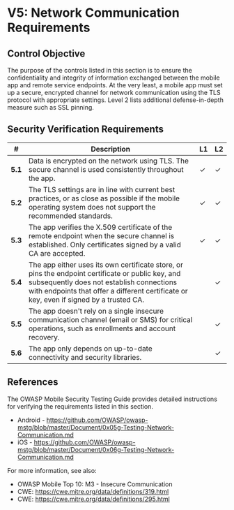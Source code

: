 # V5: Network Communication Requirements

## Control Objective

The purpose of the controls listed in this section is to ensure the confidentiality and integrity of information exchanged between the mobile app and remote service endpoints. At the very least, a mobile app must set up a secure, encrypted channel for network communication using the TLS protocol with appropriate settings. Level 2 lists additional defense-in-depth measure such as SSL pinning.

## Security Verification Requirements

| # | Description | L1 | L2 |
| --- | --- | --- | --- |
| **5.1** | Data is encrypted on the network using TLS. The secure channel is used consistently throughout the app. | ✓ | ✓ |
| **5.2** | The TLS settings are in line with current best practices, or as close as possible if the mobile operating system does not support the recommended standards. | ✓ | ✓ |
| **5.3** | The app verifies the X.509 certificate of the remote endpoint when the secure channel is established. Only certificates signed by a valid CA are accepted. | ✓ | ✓ |
| **5.4** | The app either uses its own certificate store, or pins the endpoint certificate or public key, and subsequently does not establish connections with endpoints that offer a different certificate or key, even if signed by a trusted CA. |   | ✓ |
| **5.5** | The app doesn't rely on a single insecure communication channel (email or SMS) for critical operations, such as enrollments and account recovery. |  | ✓ |
| **5.6** | The app only depends on up-to-date connectivity and security libraries. |  | ✓ |

## References

The OWASP Mobile Security Testing Guide provides detailed instructions for verifying the requirements listed in this section.

- Android - https://github.com/OWASP/owasp-mstg/blob/master/Document/0x05g-Testing-Network-Communication.md
- iOS - https://github.com/OWASP/owasp-mstg/blob/master/Document/0x06g-Testing-Network-Communication.md

For more information, see also:

- OWASP Mobile Top 10:  M3 - Insecure Communication
- CWE: https://cwe.mitre.org/data/definitions/319.html
- CWE: https://cwe.mitre.org/data/definitions/295.html
